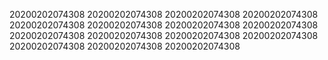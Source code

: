 20200202074308
20200202074308
20200202074308
20200202074308
20200202074308
20200202074308
20200202074308
20200202074308
20200202074308
20200202074308
20200202074308
20200202074308
20200202074308
20200202074308
20200202074308
